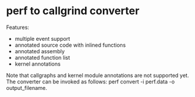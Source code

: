 perf to callgrind converter
==========================

Features:
- multiple event support
- annotated source code with inlined functions
- annotated assembly
- annotated function list
- kernel annotations

Note that callgraphs and kernel module annotations are not supported yet. 
The converter can be invoked as follows: perf convert -i perf.data -o output_filename.
